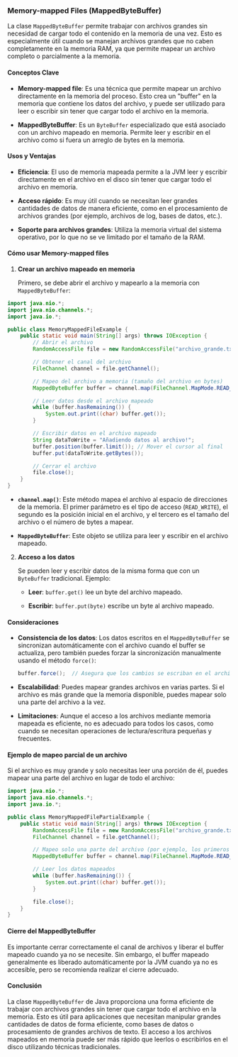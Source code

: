 ### **Memory-mapped Files (MappedByteBuffer)**

La clase `MappedByteBuffer` permite trabajar con archivos grandes sin necesidad de cargar todo el contenido en la memoria de una vez. Esto es especialmente útil cuando se manejan archivos grandes que no caben completamente en la memoria RAM, ya que permite mapear un archivo completo o parcialmente a la memoria.

#### **Conceptos Clave**

- **Memory-mapped file**: Es una técnica que permite mapear un archivo directamente en la memoria del proceso. Esto crea un "buffer" en la memoria que contiene los datos del archivo, y puede ser utilizado para leer o escribir sin tener que cargar todo el archivo en la memoria.
    
- **MappedByteBuffer**: Es un `ByteBuffer` especializado que está asociado con un archivo mapeado en memoria. Permite leer y escribir en el archivo como si fuera un arreglo de bytes en la memoria.
    

#### **Usos y Ventajas**

- **Eficiencia**: El uso de memoria mapeada permite a la JVM leer y escribir directamente en el archivo en el disco sin tener que cargar todo el archivo en memoria.
    
- **Acceso rápido**: Es muy útil cuando se necesitan leer grandes cantidades de datos de manera eficiente, como en el procesamiento de archivos grandes (por ejemplo, archivos de log, bases de datos, etc.).
    
- **Soporte para archivos grandes**: Utiliza la memoria virtual del sistema operativo, por lo que no se ve limitado por el tamaño de la RAM.
    

#### **Cómo usar Memory-mapped files**

1. **Crear un archivo mapeado en memoria**
    
    Primero, se debe abrir el archivo y mapearlo a la memoria con `MappedByteBuffer`:
    

```java
import java.nio.*;
import java.nio.channels.*;
import java.io.*;

public class MemoryMappedFileExample {
    public static void main(String[] args) throws IOException {
        // Abrir el archivo
        RandomAccessFile file = new RandomAccessFile("archivo_grande.txt", "rw");

        // Obtener el canal del archivo
        FileChannel channel = file.getChannel();

        // Mapeo del archivo a memoria (tamaño del archivo en bytes)
        MappedByteBuffer buffer = channel.map(FileChannel.MapMode.READ_WRITE, 0, file.length());

        // Leer datos desde el archivo mapeado
        while (buffer.hasRemaining()) {
            System.out.print((char) buffer.get());
        }

        // Escribir datos en el archivo mapeado
        String dataToWrite = "Añadiendo datos al archivo!";
        buffer.position(buffer.limit()); // Mover el cursor al final
        buffer.put(dataToWrite.getBytes());

        // Cerrar el archivo
        file.close();
    }
}
```

- **`channel.map()`**: Este método mapea el archivo al espacio de direcciones de la memoria. El primer parámetro es el tipo de acceso (`READ_WRITE`), el segundo es la posición inicial en el archivo, y el tercero es el tamaño del archivo o el número de bytes a mapear.
    
- **`MappedByteBuffer`**: Este objeto se utiliza para leer y escribir en el archivo mapeado.
    

2. **Acceso a los datos**
    
    Se pueden leer y escribir datos de la misma forma que con un `ByteBuffer` tradicional. Ejemplo:
    
    - **Leer**: `buffer.get()` lee un byte del archivo mapeado.
        
    - **Escribir**: `buffer.put(byte)` escribe un byte al archivo mapeado.
        

#### **Consideraciones**

- **Consistencia de los datos**: Los datos escritos en el `MappedByteBuffer` se sincronizan automáticamente con el archivo cuando el buffer se actualiza, pero también puedes forzar la sincronización manualmente usando el método `force()`:
    
    ```java
    buffer.force();  // Asegura que los cambios se escriban en el archivo
    ```
    
- **Escalabilidad**: Puedes mapear grandes archivos en varias partes. Si el archivo es más grande que la memoria disponible, puedes mapear solo una parte del archivo a la vez.
    
- **Limitaciones**: Aunque el acceso a los archivos mediante memoria mapeada es eficiente, no es adecuado para todos los casos, como cuando se necesitan operaciones de lectura/escritura pequeñas y frecuentes.
    

#### **Ejemplo de mapeo parcial de un archivo**

Si el archivo es muy grande y solo necesitas leer una porción de él, puedes mapear una parte del archivo en lugar de todo el archivo:

```java
import java.nio.*;
import java.nio.channels.*;
import java.io.*;

public class MemoryMappedFilePartialExample {
    public static void main(String[] args) throws IOException {
        RandomAccessFile file = new RandomAccessFile("archivo_grande.txt", "rw");
        FileChannel channel = file.getChannel();

        // Mapeo solo una parte del archivo (por ejemplo, los primeros 1000 bytes)
        MappedByteBuffer buffer = channel.map(FileChannel.MapMode.READ_ONLY, 0, 1000);

        // Leer los datos mapeados
        while (buffer.hasRemaining()) {
            System.out.print((char) buffer.get());
        }

        file.close();
    }
}
```

#### **Cierre del MappedByteBuffer**

Es importante cerrar correctamente el canal de archivos y liberar el buffer mapeado cuando ya no se necesite. Sin embargo, el buffer mapeado generalmente es liberado automáticamente por la JVM cuando ya no es accesible, pero se recomienda realizar el cierre adecuado.

#### **Conclusión**

La clase `MappedByteBuffer` de Java proporciona una forma eficiente de trabajar con archivos grandes sin tener que cargar todo el archivo en la memoria. Esto es útil para aplicaciones que necesitan manipular grandes cantidades de datos de forma eficiente, como bases de datos o procesamiento de grandes archivos de texto. El acceso a los archivos mapeados en memoria puede ser más rápido que leerlos o escribirlos en el disco utilizando técnicas tradicionales.